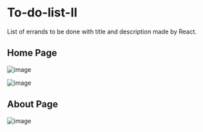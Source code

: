 # To-do-list-II
List of errands to be done with title and description made by React.

## Home Page
![image](https://user-images.githubusercontent.com/76044767/153038584-cb167257-3b76-419e-8d88-c75f7eda0850.png)

![image](https://user-images.githubusercontent.com/76044767/153038975-459f7d88-358b-4f51-934c-2613436e679c.png)

## About Page
![image](https://user-images.githubusercontent.com/76044767/153039214-28368368-6e4f-4bc7-aab8-0495ffadc0d7.png)

